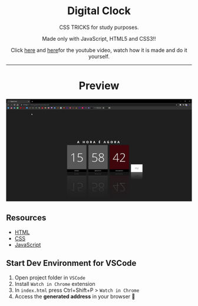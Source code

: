 <h1 align="center">
Digital Clock
</h1>

<p align="center">CSS TRICKS for study purposes.</p>
<p align="center">Made only with JavaScript, HTML5 and CSS3!!</p>
<p align="center">Click <a href="https://www.youtube.com/watch?v=CWOnjWTfPW4&t=0s">here</a> and <a href="https://www.youtube.com/watch?v=fSYG0xZIc8A&t=0s">here</a>for the youtube video, watch how it is made and do it yourself.</p>

<hr>

<h1 align="center">
Preview
</h1>

<p align="center">
  <img src="demo.gif" alt="animated" />
</p>

## Resources

- <a href="https://www.w3schools.com/html/">HTML</a>
- <a href="https://www.w3schools.com/css/default.asp">CSS</a>
- <a href="https://www.w3schools.com/js/default.asp">JavaScript</a>

## Start Dev Environment for VSCode

1. Open project folder in `VSCode`
2. Install `Watch in Chrome` extension
3. In `index.html` press Ctrl+Shift+P > `Watch in Chrome`
4. Access the **generated address** in your browser 🚀
